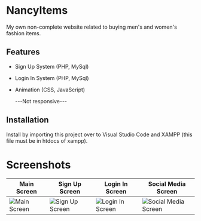 # NancyItems
My own non-complete website related to buying men's and women's fashion items.

## Features

- Sign Up System (PHP, MySql)
- Login In System (PHP, MySql)
- Animation (CSS, JavaScript)

  ---Not responsive---

## Installation

Install by importing this project over to Visual Studio Code and XAMPP (this file must be in htdocs of xampp).

# Screenshots
| Main Screen | Sign Up Screen | Login In Screen | Social Media Screen |
|-------------|----------------|-----------------|--------------------|
| ![Main Screen](https://github.com/nancyadam24/NancyItems/assets/125753878/e08fa043-b2e9-4720-b98b-abcb7065a9bd) | ![Sign Up Screen](https://github.com/nancyadam24/NancyItems/assets/125753878/0380de4f-e00e-47f9-8f07-602a4cceff72) | ![Login In Screen](https://github.com/nancyadam24/NancyItems/assets/125753878/db3b2694-c78d-4dd8-81d1-1e225c0103bf) | ![Social Media Screen](https://github.com/nancyadam24/NancyItems/assets/125753878/fc7cf0d0-38ac-4a4a-aed5-3b04877201fc) |



